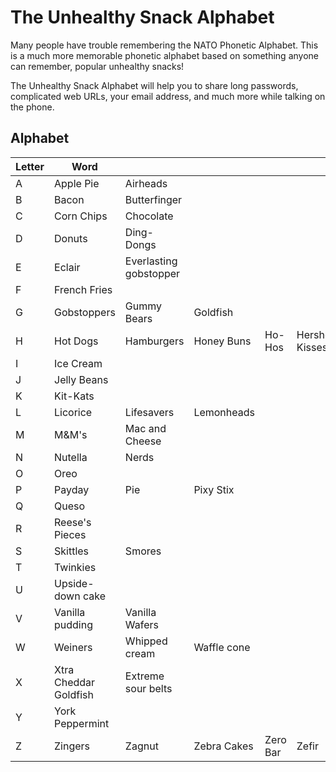 # The Unhealthy Snack Alphabet
Many people have trouble remembering the NATO Phonetic Alphabet. This is a much more memorable phonetic alphabet based on something anyone can remember, popular unhealthy snacks!

The Unhealthy Snack Alphabet will help you to share long passwords, complicated web URLs, your email address, and much more while talking on the phone.

## Alphabet

|Letter|Word||||||
|---|---|---|---|---|---|---|
|A|Apple Pie|Airheads|
|B|Bacon|Butterfinger|
|C|Corn Chips|Chocolate|
|D|Donuts|Ding-Dongs|
|E|Eclair|Everlasting gobstopper|
|F|French Fries|
|G|Gobstoppers|Gummy Bears|Goldfish|
|H|Hot Dogs|Hamburgers|Honey Buns|Ho-Hos|Hershey's Kisses|
|I|Ice Cream|
|J|Jelly Beans|
|K|Kit-Kats|
|L|Licorice|Lifesavers|Lemonheads|
|M|M&M's|Mac and Cheese|
|N|Nutella|Nerds|
|O|Oreo|
|P|Payday|Pie|Pixy Stix|
|Q|Queso|
|R|Reese's Pieces|
|S|Skittles|Smores|
|T|Twinkies|
|U|Upside-down cake|
|V|Vanilla pudding|Vanilla Wafers|
|W|Weiners|Whipped cream|Waffle cone|
|X|Xtra Cheddar Goldfish|Extreme sour belts|
|Y|York Peppermint|
|Z|Zingers|Zagnut|Zebra Cakes|Zero Bar|Zefir|Zeppole|
